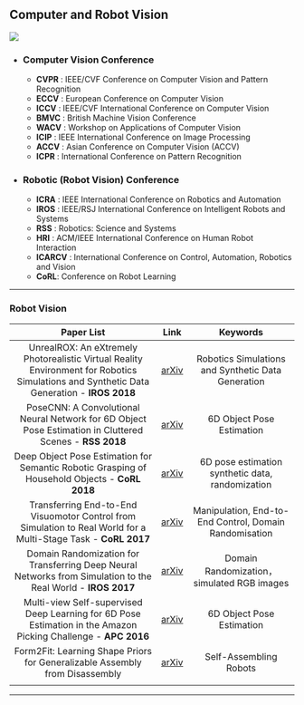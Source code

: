 ## Computer and Robot Vision
<img src="https://github.com/yehengchen/Computer-and-Robot-Vision-Paper-List/blob/master/img/overview-2.png" style="zoom:100%;" />

* ### Computer Vision Conference
    * __CVPR__ : IEEE/CVF Conference on Computer Vision and Pattern Recognition
    * __ECCV__ : European Conference on Computer Vision
    * __ICCV__ : IEEE/CVF International Conference on Computer Vision
    * __BMVC__ : British Machine Vision Conference
    * __WACV__ : Workshop on Applications of Computer Vision
    * __ICIP__ : IEEE International Conference on Image Processing
    * __ACCV__ : Asian Conference on Computer Vision (ACCV)
    * __ICPR__ : International Conference on Pattern Recognition

* ### Robotic (Robot Vision) Conference
    * __ICRA__ : IEEE International Conference on Robotics and Automation
    * __IROS__ : IEEE/RSJ International Conference on Intelligent Robots and Systems
    * __RSS__ : Robotics: Science and Systems
    * __HRI__ : ACM/IEEE International Conference on Human Robot Interaction
    * __ICARCV__ : International Conference on Control, Automation, Robotics and Vision
    * __CoRL__: Conference on Robot Learning

***
### Robot Vision


|                          Paper List                          |  Link                                            |   Keywords                                                     |
| :----------------------------------------------------------: | ----------------------------------------------- | :----------------------------------------------------: |
| UnrealROX: An eXtremely Photorealistic Virtual Reality Environment for Robotics Simulations and Synthetic Data Generation - **IROS 2018** | [arXiv](https://arxiv.org/pdf/1810.06936.pdf)   |   Robotics Simulations and Synthetic Data Generation   |
| PoseCNN: A Convolutional Neural Network for 6D Object Pose Estimation in Cluttered Scenes - **RSS 2018** | [arXiv](https://arxiv.org/abs/1711.00199)       |               6D Object Pose Estimation                |
| Deep Object Pose Estimation for Semantic Robotic Grasping of Household Objects - **CoRL 2018** | [arXiv](https://arxiv.org/abs/1809.10790)       |    6D pose estimation synthetic data, randomization    |
| Transferring End-to-End Visuomotor Control from Simulation to Real World for a Multi-Stage Task - **CoRL 2017** | [arXiv](https://arxiv.org/pdf/1707.02267v2.pdf) | Manipulation, End-to-End Control, Domain Randomisation |
| Domain Randomization for Transferring Deep Neural Networks from Simulation to the Real World - **IROS 2017** | [arXiv](https://arxiv.org/abs/1703.06907)       |       Domain Randomization，simulated RGB images       |
| Multi-view Self-supervised Deep Learning for 6D Pose Estimation in the Amazon Picking Challenge - **APC 2016** | [arXiv](https://arxiv.org/pdf/1609.09475v3.pdf) |               6D Object Pose Estimation                |
| Form2Fit: Learning Shape Priors for Generalizable Assembly from Disassembly | [arXiv](https://arxiv.org/pdf/1910.13675v1.pdf) |                 Self-Assembling Robots                 |
|                                                              |                                                 |                                                        |

***



